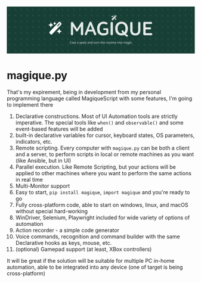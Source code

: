 ![magique banner](docs/assets/banner.png)

# magique.py

That's my expirement, being in development from my personal programming language called MagiqueScript
with some features, I'm going to implement there

1. Declarative constructions. Most of UI Automation tools are strictly imperative. The special tools like `when()`
and `observable()` and some event-based features will be added
2. built-in declarative variables for cursor, keyboard states, OS parameters, indicators, etc.
3. Remote scripting. Every computer with `magique.py` can be both a client and a server, to perform scripts in local
or remote machines as you want (like Ansible, but in UI)
4. Parallel execution. Like Remote Scripting, but your actions will be applied to other machines where you want
to perform the same actions in real time
5. Multi-Monitor support
6. Easy to start, `pip install magique`, `import magique` and you're ready to go
7. Fully cross-platform code, able to start on windows, linux, and macOS without special hard-working
8. WinDriver, Selenium, Playwright included for wide variety of options of automation
9. Action recorder - a simple code generator
10. Voice commands, recognition and command builder with the same Declarative hooks as keys, mouse, etc.
11. (optional) Gamepad support (at least, XBox controllers)

It will be great if the solution will be suitable for multiple PC in-home automation, able to be
integrated into any device (one of target is being cross-platform)